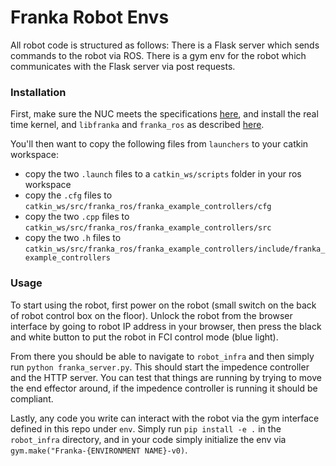# Franka Robot Envs

All robot code is structured as follows:
There is a Flask server which sends commands to the robot via ROS. There is a gym env for the robot which communicates with the Flask server via post requests.

### Installation

First, make sure the NUC meets the specifications [here](https://frankaemika.github.io/docs/requirements.html), and install the real time kernel, and `libfranka` and `franka_ros` as described [here](https://frankaemika.github.io/docs/installation_linux.html).

You'll then want to copy the following files from `launchers` to your catkin workspace:
- copy the two `.launch` files to a `catkin_ws/scripts` folder in your ros workspace
- copy the `.cfg` files to `catkin_ws/src/franka_ros/franka_example_controllers/cfg`
- copy the two `.cpp` files to `catkin_ws/src/franka_ros/franka_example_controllers/src`
- copy the two `.h` files to `catkin_ws/src/franka_ros/franka_example_controllers/include/franka_example_controllers`

### Usage

To start using the robot, first power on the robot (small switch on the back of robot control box on the floor). Unlock the robot from the browser interface by going to robot IP address in your browser, then press the black and white button to put the robot in FCI control mode (blue light).

From there you should be able to navigate to `robot_infra` and then simply run `python franka_server.py`. This should start the impedence controller and the HTTP server. You can test that things are running by trying to move the end effector around, if the impedence controller is running it should be compliant.

Lastly, any code you write can interact with the robot via the gym interface defined in this repo under `env`. Simply run `pip install -e .` in the `robot_infra` directory, and in your code simply initialize the env via `gym.make("Franka-{ENVIRONMENT NAME}-v0)`.
